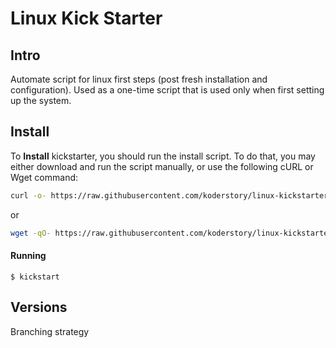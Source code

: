 # Linux Kick Starter

## Intro

Automate script for linux first steps (post fresh installation and configuration). Used as a one-time script that is used only when first setting up the system.

## Install

To **Install** kickstarter, you should run the install script. To do that, you may either download and run the script manually, or use the following cURL or Wget command:

```bash
curl -o- https://raw.githubusercontent.com/koderstory/linux-kickstarter/v0.1.2/install.sh | bash
```

or

```bash
wget -qO- https://raw.githubusercontent.com/koderstory/linux-kickstarter/v0.1.2/install.sh | bash
```

#### Running

```
$ kickstart

```

## Versions

Branching strategy